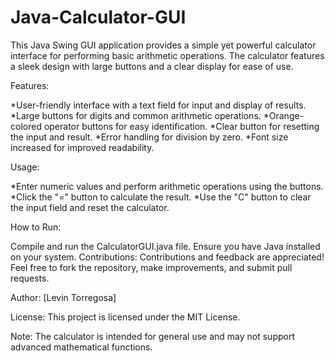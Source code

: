 # Java-Calculator-GUI

This Java Swing GUI application provides a simple yet powerful calculator interface for performing basic arithmetic operations. The calculator features a sleek design with large buttons and a clear display for ease of use.

Features:

*User-friendly interface with a text field for input and display of results.
*Large buttons for digits and common arithmetic operations.
*Orange-colored operator buttons for easy identification.
*Clear button for resetting the input and result.
*Error handling for division by zero.
*Font size increased for improved readability.

Usage:

*Enter numeric values and perform arithmetic operations using the buttons.
*Click the "=" button to calculate the result.
*Use the "C" button to clear the input field and reset the calculator.

How to Run:

Compile and run the CalculatorGUI.java file.
Ensure you have Java installed on your system.
Contributions:
Contributions and feedback are appreciated! Feel free to fork the repository, make improvements, and submit pull requests.

Author:
[Levin Torregosa]

License:
This project is licensed under the MIT License.

Note:
The calculator is intended for general use and may not support advanced mathematical functions.

